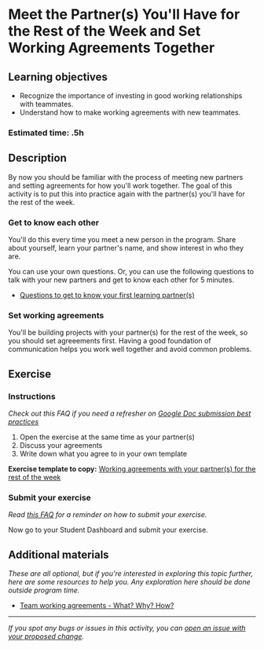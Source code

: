 # Meet the Partner(s) You'll Have for the Rest of the Week and Set Working Agreements Together

## Learning objectives

- Recognize the importance of investing in good working relationships with teammates.
- Understand how to make working agreements with new teammates.

### **Estimated time**: .5h

## Description

By now you should be familiar with the process of meeting new partners and setting agreements for how you'll work together. The goal of this activity is to put this into practice again with the partner(s) you'll have for the rest of the week.

### Get to know each other

You'll do this every time you meet a new person in the program. Share about yourself, learn your partner's name, and show interest in who they are.

You can use your own questions. Or, you can use the following questions to talk with your new partners and get to know each other for 5 minutes.

- [Questions to get to know your first learning partner(s)](questions-to-get-to-know-your-first-learning-partner.md)

### Set working agreements

You'll be building projects with your partner(s) for the rest of the week, so you should set agreeements first. Having a good foundation of communication helps you work well together and avoid common problems.

## Exercise

### Instructions

*Check out this FAQ if you need a refresher on [Google Doc submission best practices](https://microverse.zendesk.com/hc/en-us/articles/360063156813)*

1. Open the exercise at the same time as your partner(s)
2. Discuss your agreements
3. Write down what you agree to in your own template

**Exercise template to copy:** [Working agreements with your partner(s) for the rest of the week](https://docs.google.com/document/d/1ERKIBkHeYO7glKkaGn6rt3eJIdh4q9LDZfQFD4YjlUk/edit?usp=sharing)

### Submit your exercise

*Read [this FAQ](https://microverse.zendesk.com/hc/en-us/articles/360061344234) for a reminder on how to submit your exercise.*

Now go to your Student Dashboard and submit your exercise.

## Additional materials

*These are all optional, but if you're interested in exploring this topic further, here are some resources to help you. Any exploration here should be done outside program time.*

- [Team working agreements - What? Why? How?](https://medium.com/@angelydaz/team-working-agreements-what-why-how-28b2970b71ca)

------

_If you spot any bugs or issues in this activity, you can [open an issue with your proposed change](https://github.com/microverseinc/curriculum-transversal-skills/blob/main/git-github/articles/open_issue.md)._

